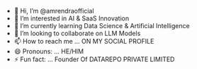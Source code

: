 - 👋 Hi, I’m @amrendraofficial
- 👀 I’m interested in AI & SaaS Innovation
- 🌱 I’m currently learning Data Science & Artificial Intelligence
- 💞️ I’m looking to collaborate on LLM Models
- 📫 How to reach me ... ON MY SOCIAL PROFILE
- 😄 Pronouns: ... HE/HIM
- ⚡ Fun fact: ... Founder Of DATAREPO PRIVATE LIMITED
<!---
amrendraofficial/amrendraofficial is a ✨ special ✨ repository because its `README.md` (this file) appears on your GitHub profile.
You can click the Preview link to take a look at your changes.
--->
